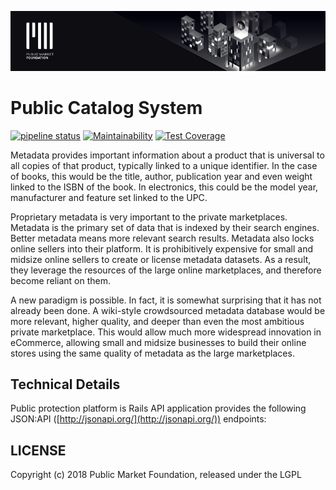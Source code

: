 ![Public Market Foundation](.github/public_market_readme_banner_1024_big.png)

# Public Catalog System

[![pipeline status](https://gitlab.com/publicmarket/universal-catalogue/badges/master/pipeline.svg)](https://gitlab.com/publicmarket/universal-catalogue/commits/master)
[![Maintainability](https://api.codeclimate.com/v1/badges/fb20009b5ed7309d0667/maintainability)](https://codeclimate.com/github/abundance-labs/universal-catalogue/maintainability)
[![Test Coverage](https://api.codeclimate.com/v1/badges/fb20009b5ed7309d0667/test_coverage)](https://codeclimate.com/github/abundance-labs/universal-catalogue/test_coverage)

Metadata provides important information about a product that is universal to all copies of that product, typically linked to a unique identifier. In the case of books, this would be the title, author, publication year and even weight linked to the ISBN of the book. In electronics, this could be the model year, manufacturer and feature set linked to the UPC.

Proprietary metadata is very important to the private marketplaces. Metadata is the primary set of data that is indexed by their search engines. Better metadata means more relevant search results. Metadata also locks online sellers into their platform. It is prohibitively expensive for small and midsize online sellers to create or license metadata datasets. As a result, they leverage the resources of the large online marketplaces, and therefore become reliant on them.

A new paradigm is possible. In fact, it is somewhat surprising that it has not already been done. A wiki-style crowdsourced metadata database would be more relevant, higher quality, and deeper than even the most ambitious private marketplace. This would allow much more widespread innovation in eCommerce, allowing small and midsize businesses to build their online stores using the same quality of metadata as the large marketplaces.

## Technical Details

Public protection platform is Rails API application provides the following JSON:API ([http://jsonapi.org/](http://jsonapi.org/)) endpoints:

## LICENSE

Copyright (c) 2018 Public Market Foundation, released under the LGPL
